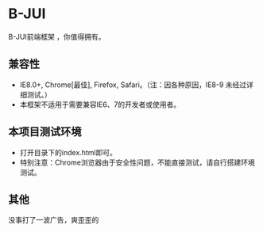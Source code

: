 # B-JUI #

B-JUI前端框架 ，你值得拥有。

## 兼容性 ##

- IE8.0+, Chrome[最佳], Firefox, Safari。（注：因各种原因，IE8-9 未经过详细测试。）
- 本框架不适用于需要兼容IE6、7的开发者或使用者。

## 本项目测试环境 ##

- 打开目录下的index.html即可。
- 特别注意：Chrome浏览器由于安全性问题，不能直接测试，请自行搭建环境测试。

## 其他 ##


没事打了一波广告，爽歪歪的